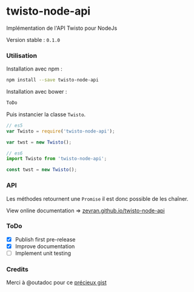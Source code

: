 # twisto-node-api
Implémentation de l'API Twisto pour NodeJs

Version stable : ```0.1.0```

### Utilisation

Installation avec npm :
```bash
npm install --save twisto-node-api
```

Installation avec bower :
```bash
ToDo
```

Puis instancier la classe ```Twisto```.
```javascript
// es5
var Twisto = require('twisto-node-api');

var twst = new Twisto();

// es6
import Twisto from 'twisto-node-api';

const twst = new Twisto();
```

### API
Les méthodes retournent une ```Promise``` il est donc possible de les chaîner.

View online documentation =>  [zevran.github.io/twisto-node-api](http://zevran.github.io/twisto-node-api)

### ToDo

 - [x] Publish first pre-release
 - [x] Improve documentation
 - [ ] Implement unit testing

### Credits

Merci à @outadoc pour ce [précieux gist](https://gist.github.com/outadoc/40060db45c436977a912)
